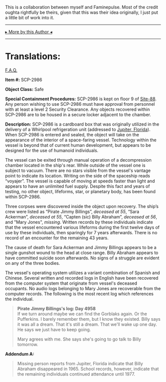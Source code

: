 This is a collaboration between myself and Faminepulse. Most of the credit oughta rightfully be theirs, given that this was their idea originally, I just put a little bit of work into it.

* * *

[▸ More by this Author ◂](http://www.scp-wiki.net/dr-cimmerian-s-personnel-file)

* * *

Translations:
=============

[F.A.Q.](http://www.scp-wiki.net/component:info-ayers)

**Item #:** SCP-2986

**Object Class:** Safe

**Special Containment Procedures:** SCP-2986 is kept on floor 9 of [Site-88](http://www.scp-wiki.net/secure-facility-dossier-site-88). Any person wishing to use SCP-2986 must have approval from personnel with at least a level 2 Security Clearance. Any objects recovered within SCP-2986 are to be housed in a secure locker adjacent to the chamber.

**Description:** SCP-2986 is a cardboard box that was originally utilized in the delivery of a Whirlpool refrigeration unit (addressed to [Jupiter, Florida](/the-gulf)). When SCP-2986 is entered and sealed, the object will take on the appearance of the interior of a space-faring vessel. Technology within the vessel is beyond that of current human development, but appears to be designed for the use of humanoid individuals.

The vessel can be exited through manual operation of a decompression chamber located in the ship's rear. While outside of the vessel one is subject to vacuum. There are no stars visible from the vessel's vantage point to indicate its location. Writing on the side of the spaceship reads “voyajer”. The vessel is capable of moving at speeds faster than light and appears to have an unlimited fuel supply. Despite this fact and years of testing, no other object, lifeforms, star, or planetary body, has been found within SCP-2986.

Three corpses were discovered inside the object upon recovery. The ship’s crew were listed as “Pirate Jimmy Billings”, _deceased at 55_, “Sara Ackerman”, _deceased at 55_, “Capten (sic) Billy Abraham”, _deceased at 56_, and "Mary Jones", _missing_. Written records by these individuals indicate that the vessel encountered various lifeforms during the first twelve days of use by these individuals, then sparingly for 7 years afterwards. There is no record of an encounter for the remaining 43 years.

The cause of death for Sara Ackerman and Jimmy Billings appears to be a single gunshot wound to the head at close range. Billy Abraham appears to have committed suicide soon afterwards. No signs of a struggle are evident on any of the three bodies.

The vessel's operating system utilizes a variant combination of Spanish and Chinese. Several written and recorded logs in English have been recovered from the computer system that originate from vessel's deceased occupants. No audio logs belonging to Mary Jones are recoverable from the computer records. The following is the most recent log which references the individual.

> **Pirate Jimmy Billings's log: Day 4958**  
> If we turn around maybe we can find the Gorblaks again. Or the Pufferkins. I barely remember them, but I know they existed. Billy says it was all a dream. That it's still a dream. That we'll wake up one day. He says we just have to keep going.
> 
> Mary agrees with me. She says she's going to go talk to Billy tomorrow.

**Addendum A:**

> Missing person reports from Jupiter, Florida indicate that Billy Abraham disappeared in 1965. School records, however, indicate that the remaining individuals continued attendance until 1977.